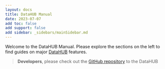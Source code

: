 ```yaml
---
layout: docs
title: DataHUB Manual
date: 2023-07-07
add toc: false
add support: false
add sidebar: _sidebars/mainSidebar.md
---
```


Welcome to the DataHUB Manual. 
Please explore the sections on the left to find guides on major [DataHUB](https://git.nfdi4plants.org) features.


> **Developers**, please check out the [GitHub repository](https://github.com/nfdi4plants/DataHUB) to the DataHUB

